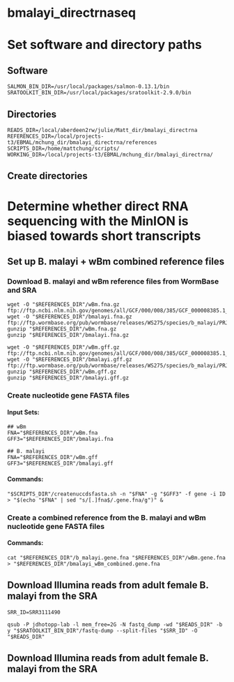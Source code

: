 # bmalayi_directrnaseq
 
# Set software and directory paths

## Software

```{bash, eval = F}
SALMON_BIN_DIR=/usr/local/packages/salmon-0.13.1/bin
SRATOOLKIT_BIN_DIR=/usr/local/packages/sratoolkit-2.9.0/bin
```
## Directories

```{bash, eval = F}
READS_DIR=/local/aberdeen2rw/julie/Matt_dir/bmalayi_directrna
REFERENCES_DIR=/local/projects-t3/EBMAL/mchung_dir/bmalayi_directrna/references
SCRIPTS_DIR=/home/mattchung/scripts/
WORKING_DIR=/local/projects-t3/EBMAL/mchung_dir/bmalayi_directrna/
```

## Create directories

# Determine whether direct RNA sequencing with the MinION is biased towards short transcripts

## Set up B. malayi + wBm combined reference files

### Download B. malayi and wBm reference files from WormBase and SRA

```{bash, eval = F}
wget -O "$REFERENCES_DIR"/wBm.fna.gz ftp://ftp.ncbi.nlm.nih.gov/genomes/all/GCF/000/008/385/GCF_000008385.1_ASM838v1/GCF_000008385.1_ASM838v1_genomic.fna.gz
wget -O "$REFERENCES_DIR"/bmalayi.fna.gz ftp://ftp.wormbase.org/pub/wormbase/releases/WS275/species/b_malayi/PRJNA10729/b_malayi.PRJNA10729.WS275.genomic.fa.gz
gunzip "$REFERENCES_DIR"/wBm.fna.gz
gunzip "$REFERENCES_DIR"/bmalayi.fna.gz

wget -O "$REFERENCES_DIR"/wBm.gff.gz ftp://ftp.ncbi.nlm.nih.gov/genomes/all/GCF/000/008/385/GCF_000008385.1_ASM838v1/GCF_000008385.1_ASM838v1_genomic.gff.gz
wget -O "$REFERENCES_DIR"/bmalayi.gff.gz ftp://ftp.wormbase.org/pub/wormbase/releases/WS275/species/b_malayi/PRJNA10729/b_malayi.PRJNA10729.WS275.annotations.gff3.gz
gunzip "$REFERENCES_DIR"/wBm.gff.gz
gunzip "$REFERENCES_DIR"/bmalayi.gff.gz
```

### Create nucleotide gene FASTA files

#### Input Sets:
```{bash, eval = F}
## wBm
FNA="$REFERENCES_DIR"/wBm.fna
GFF3="$REFERENCES_DIR"/bmalayi.fna

## B. malayi
FNA="$REFERENCES_DIR"/wBm.gff
GFF3="$REFERENCES_DIR"/bmalayi.gff
```

#### Commands:
```{bash, eval = F}
"$SCRIPTS_DIR"/createnuccdsfasta.sh -n "$FNA" -g "$GFF3" -f gene -i ID > "$(echo "$FNA" | sed "s/[.]fna$/.gene.fna/g")" &
```

### Create a combined reference from the B. malayi and wBm nucleotide gene FASTA files

#### Commands:
```{bash, eval = F}
cat "$REFERENCES_DIR"/b_malayi.gene.fna "$REFERENCES_DIR"/wBm.gene.fna > "$REFERENCES_DIR"/bmalayi_wBm_combined.gene.fna
```

## Download Illumina reads from adult female B. malayi from the SRA

```{bash, eval = F}
SRR_ID=SRR3111490
```

```{bash, eval = F}
qsub -P jdhotopp-lab -l mem_free=2G -N fastq_dump -wd "$READS_DIR" -b y "$SRATOOLKIT_BIN_DIR"/fastq-dump --split-files "$SRR_ID" -O "$READS_DIR"
```

## Download Illumina reads from adult female B. malayi from the SRA
